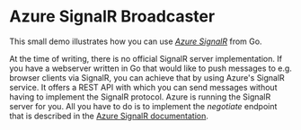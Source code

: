# Azure SignalR Broadcaster

This small demo illustrates how you can use [*Azure SignalR*](https://docs.microsoft.com/en-us/azure/azure-signalr/) from Go.

At the time of writing, there is no official SignalR server implementation. If you have a webserver written in Go that would like to push messages to e.g. browser clients via SignalR, you can achieve that by using Azure's SignalR service. It offers a REST API with which you can send messages without having to implement the SignalR protocol. Azure is running the SignalR server for you. All you have to do is to implement the *negotiate* endpoint that is described in the [Azure SignalR documentation](https://github.com/Azure/azure-signalr/blob/dev/docs/rest-api.md).

